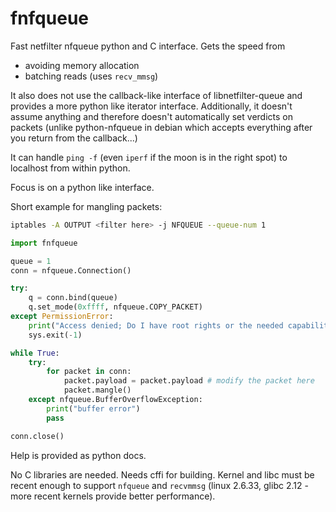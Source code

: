 fnfqueue
========

Fast netfilter nfqueue python and C interface. Gets the speed from
- avoiding memory allocation
- batching reads (uses `recv_mmsg`)

It also does not use the callback-like interface of libnetfilter-queue and provides a more python like iterator interface. Additionally, it doesn't assume anything and therefore doesn't automatically set verdicts on packets (unlike python-nfqueue in debian which accepts everything after you return from the callback...)

It can handle `ping -f` (even `iperf` if the moon is in the right spot) to localhost from within python.

Focus is on a python like interface.

Short example for mangling packets:
```bash
iptables -A OUTPUT <filter here> -j NFQUEUE --queue-num 1
```

```python
import fnfqueue

queue = 1
conn = nfqueue.Connection()

try:
    q = conn.bind(queue)
    q.set_mode(0xffff, nfqueue.COPY_PACKET)
except PermissionError:
    print("Access denied; Do I have root rights or the needed capabilities?")
    sys.exit(-1)

while True:
    try:
        for packet in conn:
            packet.payload = packet.payload # modify the packet here
            packet.mangle()
    except nfqueue.BufferOverflowException:
        print("buffer error")
        pass

conn.close()
```

Help is provided as python docs.

No C libraries are needed. Needs cffi for building. Kernel and libc must be recent enough to support `nfqueue` and `recvmmsg` (linux 2.6.33, glibc 2.12 - more recent kernels provide better performance).